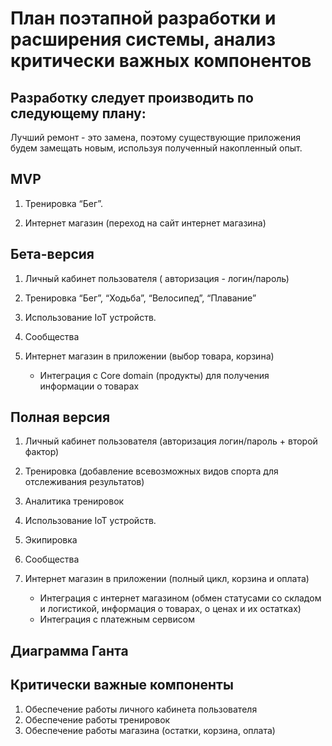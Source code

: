 # План поэтапной разработки и расширения системы, анализ критически важных компонентов
## Разработку следует производить по следующему плану:

Лучший ремонт - это замена, поэтому существующие приложения будем замещать новым, используя полученный накопленный опыт.

## MVP
1. Тренировка “Бег”.

2. Интернет магазин (переход на сайт интернет магазина)

## Бета-версия
1. Личный кабинет пользователя ( авторизация - логин/пароль)

2. Тренировка “Бег”, “Ходьба”, “Велосипед”, “Плавание”

3. Использование IoT устройств.

4. Сообщества 

5. Интернет магазин в приложении (выбор товара, корзина)

    + Интеграция с Core domain (продукты) для получения информации о товарах

## Полная версия

1. Личный кабинет пользователя (авторизация логин/пароль + второй фактор) 

2. Тренировка (добавление всевозможных видов спорта для отслеживания результатов)

3. Аналитика тренировок

4. Использование IoT устройств.

5. Экипировка

6. Сообщества 

7. Интернет магазин в приложении (полный цикл, корзина и оплата)
    + Интеграция с интернет магазином (обмен статусами со складом и логистикой, информация о товарах, о ценах и их остатках)
    + Интеграция с платежным сервисом

## Диаграмма Ганта

## Критически важные компоненты

1. Обеспечение работы личного кабинета пользователя
2. Обеспечение работы тренировок
3. Обеспечение работы магазина (остатки, корзина, оплата)
